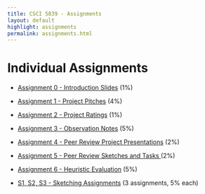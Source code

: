 ```yaml
---
title: CSCI 5839 - Assignments
layout: default
highlight: assignments
permalink: assignments.html
---
```

# Individual Assignments

- [Assignment 0 - Introduction Slides](assignments/a0.html) (1%)
- [Assignment 1 - Project Pitches](assignments/a1.html) (4%)
- [Assignment 2 - Project Ratings](assignments/a2.html) (1%)
- [Assignment 3 - Observation Notes](assignments/a3.html) (5%)
- [Assignment 4 - Peer Review Project Presentations](assignments/a4.html) (2%)
- [Assignment 5 - Peer Review Sketches and Tasks ](assignments/a5.html) (2%)
- [Assignment 6 - Heuristic Evaluation](assignments/a6.html) (5%)

- [S1, S2, S3 - Sketching Assignments](assignments/sketch.html) (3 assignments, 5% each)